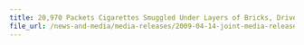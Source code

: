 ```yaml
---
title: 20,970 Packets Cigarettes Smuggled Under Layers of Bricks, Driver Jailed Two Years
file_url: /news-and-media/media-releases/2009-04-14-joint-media-release.pdf
---
```

